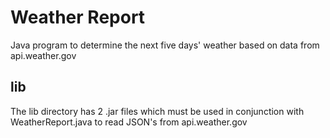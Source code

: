 # Weather Report

Java program to determine the next five days' weather based on data from api.weather.gov

## lib
The lib directory has 2 .jar files which must be used in conjunction with WeatherReport.java to read JSON's from api.weather.gov
